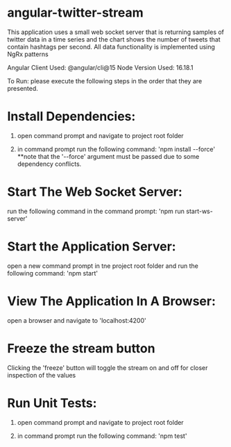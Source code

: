 # angular-twitter-stream

This application uses a small web socket server that is returning samples of twitter data in a time series
and the chart shows the number of tweets that contain hashtags per second. All data functionality is implemented
using NgRx patterns


Angular Client Used: @angular/cli@15
Node Version Used: 16.18.1

To Run: please execute the following steps in the order that they are presented.

# Install Dependencies:

  1) open command prompt and navigate to project root folder

  2) in command prompt run the following command: 'npm install --force'
     **note that the '--force' argument must be passed due to some dependency conflicts.


# Start The Web Socket Server:

  run the following command in the command prompt:
   'npm run start-ws-server'

# Start the Application Server:

  open a new command prompt in tne project root folder and run the following command:
   'npm start'


# View The Application In A Browser:

  open a browser and navigate to 'localhost:4200'



# Freeze the stream button

 Clicking the 'freeze' button will toggle the stream on and off for closer inspection of the values


# Run Unit Tests:

 1) open command prompt and navigate to project root folder

 2) in command prompt run the following command: 'npm test'
